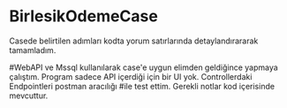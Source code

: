 # BirlesikOdemeCase
Casede belirtilen adımları kodta yorum satırlarında detaylandırararak tamamladım.

#WebAPI ve Mssql kullanılarak case'e uygun elimden geldiğince yapmaya çalıştım. Program sadece API içerdiği için bir UI yok. Controllerdaki Endpointleri postman aracılığı
#ile test ettim. Gerekli notlar kod içerisinde mevcuttur.
